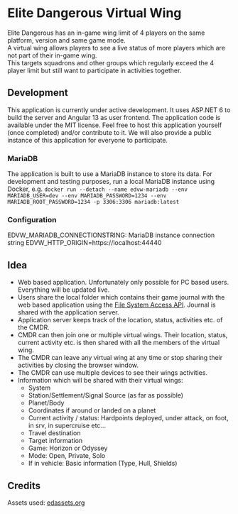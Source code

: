 # Elite Dangerous Virtual Wing
Elite Dangerous has an in-game wing limit of 4 players on the same platform, version and same game mode.  
A virtual wing allows players to see a live status of more players which are not part of their in-game wing.  
This targets squadrons and other groups which regularly exceed the 4 player limit but still want to participate in activities together.

## Development
This application is currently under active development.
It uses ASP.NET 6 to build the server and Angular 13 as user frontend.
The application code is available under the MIT license. Feel free to host this application yourself (once completed) and/or contribute to it.
We will also provide a public instance of this application for everyone to participate.

### MariaDB
The application is built to use a MariaDB instance to store its data.
For development and testing purposes, run a local MariaDB instance using Docker, e.g.
`docker run --detach --name edvw-mariadb --env MARIADB_USER=dev --env MARIADB_PASSWORD=1234 --env MARIADB_ROOT_PASSWORD=1234 -p 3306:3306 mariadb:latest`

### Configuration
EDVW_MARIADB_CONNECTIONSTRING: MariaDB instance connection string
EDVW_HTTP_ORIGIN=https://localhost:44440

## Idea
- Web based application. Unfortunately only possible for PC based users. Everything will be updated live.
- Users share the local folder which contains their game journal with the web based application using the [File System Access API](https://developer.mozilla.org/en-US/docs/Web/API/File_System_Access_API). Journal is shared with the application server.
- Application server keeps track of the location, status, activities etc. of the CMDR.
- CMDR can then join one or multiple virtual wings. Their location, status, current activity etc. is then shared with all the members of the virtual wing.
- The CMDR can leave any virtual wing at any time or stop sharing their activities by closing the browser window.
- The CMDR can use multiple devices to see their wings activities.
- Information which will be shared with their virtual wings:
  - System
  - Station/Settlement/Signal Source (as far as possible)
  - Planet/Body
  - Coordinates if around or landed on a planet
  - Current activity / status: Hardpoints deployed, under attack, on foot, in srv, in supercruise etc...
  - Travel destination
  - Target information
  - Game: Horizon or Odyssey
  - Mode: Open, Private, Solo
  - If in vehicle: Basic information (Type, Hull, Shields)

## Credits
Assets used: [edassets.org](https://edassets.org/)